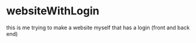 # websiteWithLogin
this is me trying to make a website myself that has a login (front and back end)
